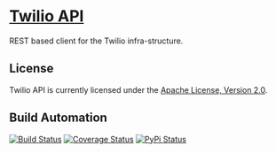 # [Twilio API](http://twilio-api.hive.pt)

REST based client for the Twilio infra-structure.

## License

Twilio API is currently licensed under the [Apache License, Version 2.0](http://www.apache.org/licenses/).

## Build Automation

[![Build Status](https://travis-ci.org/hivesolutions/twilio_api.svg?branch=master)](https://travis-ci.org/hivesolutions/twilio_api)
[![Coverage Status](https://coveralls.io/repos/hivesolutions/twilio_api/badge.svg?branch=master)](https://coveralls.io/r/hivesolutions/twilio_api?branch=master)
[![PyPi Status](https://img.shields.io/pypi/v/twilio_api.svg)](https://pypi.python.org/pypi/twilio_api)
